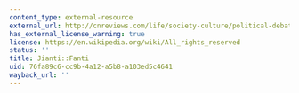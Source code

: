 ```yaml
---
content_type: external-resource
external_url: http://cnreviews.com/life/society-culture/political-debate-jianti-fanti-complex-simplified-chinese-characters_20090514.html
has_external_license_warning: true
license: https://en.wikipedia.org/wiki/All_rights_reserved
status: ''
title: Jianti::Fanti
uid: 76fa89c6-cc9b-4a12-a5b8-a103ed5c4641
wayback_url: ''
---
```


